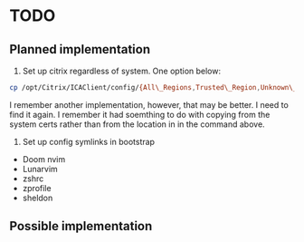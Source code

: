 # TODO

## Planned implementation

1.  Set up citrix regardless of system. One option below:

```sh
cp /opt/Citrix/ICAClient/config/{All\_Regions,Trusted\_Region,Unknown\_Region,canonicalization,regions}.ini $HOME/.ICAClient/
```

I remember another implementation, however, that may be better. I need to find it again.
I remember it had soemthing to do with copying from the system certs rather than from the location in in the command above.

1.  Set up config symlinks in bootstrap

*   Doom nvim
*   Lunarvim
*   zshrc
*   zprofile
*   sheldon

## Possible implementation
